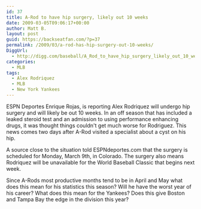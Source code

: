 ```yaml
---
id: 37
title: A-Rod to have hip surgery, likely out 10 weeks
date: 2009-03-05T09:06:17+00:00
author: Matt B.
layout: post
guid: https://backseatfan.com/?p=37
permalink: /2009/03/a-rod-has-hip-surgery-out-10-weeks/
DiggUrl:
  - http://digg.com/baseball/A_Rod_to_have_hip_surgery_likely_out_10_weeks
categories:
  - MLB
tags:
  - Alex Rodriquez
  - MLB
  - New York Yankees
---
```


<div class="entry">
  <p>
    ESPN Deportes Enrique Rojas, is reporting Alex Rodriquez will undergo hip surgery and will likely be out 10 weeks. In an off season that has included a leaked steroid test and an admission to using performance enhancing drugs, it was thought things couldn't get much worse for Rodriguez. This news comes two days after A-Rod visited a specialist about a cyst on his hip.
  </p>

  <p>
    A source close to the situation told ESPNdeportes.com that the surgery is scheduled for Monday, March 9th, in Colorado. The surgery also means Rodriquez will be unavailable for the World Baseball Classic that begins next week.
  </p>

  <p>
    Since A-Rods most productive months tend to be in April and May what does this mean for his statistics this season? Will he have the worst year of his career? What does this mean for the Yankees? Does this give Boston and Tampa Bay the edge in the division this year?
  </p>
</div>
